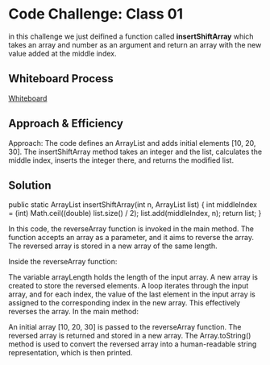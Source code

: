 # Code Challenge: Class 01
in this challenge we just deifined a function called **insertShiftArray** which takes an array and number as an argument and return an array with the new value added at the middle index.
## Whiteboard Process
[Whiteboard](../assest/Screenshot%20(395).png)

## Approach & Efficiency
Approach: The code defines an ArrayList<Integer> and adds initial elements [10, 20, 30]. The insertShiftArray method takes an integer and the list, calculates the middle index, inserts the integer there, and returns the modified list.


## Solution

 public static ArrayList<Integer> insertShiftArray(int n, ArrayList<Integer> list) {
        int middleIndex = (int) Math.ceil((double) list.size() / 2);
        list.add(middleIndex, n);
        return list;
    }

In this code, the reverseArray function is invoked in the main method. The function accepts an array as a parameter, and it aims to reverse the array. The reversed array is stored in a new array of the same length.

Inside the reverseArray function:

The variable arrayLength holds the length of the input array.
A new array is created to store the reversed elements.
A loop iterates through the input array, and for each index, the value of the last element in the input array is assigned to the corresponding index in the new array. This effectively reverses the array.
In the main method:

An initial array [10, 20, 30] is passed to the reverseArray function.
The reversed array is returned and stored in a new array.
The Array.toString() method is used to convert the reversed array into a human-readable string representation, which is then printed.
